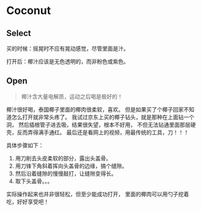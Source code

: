 # Coconut

## Select
买的时候：摇晃时不应有晃动感觉，尽管里面是汁。

打开后：椰汁应该是无色透明的，而非粉色或紫色。

## Open
> 椰汁含大量电解质，运动之后喝是极好的！

椰汁很好喝，泰国椰子里面的椰肉很柔软，喜欢。
但是如果买了个椰子回家不知道怎么打开就非常头疼了。
我试过京东上买的椰子钻头，就是那种在上面钻一个洞，
然后插根管子进去吸，结果很失望，根本不好用，
不但无法钻通里面那层硬壳，反而弄得满手通红。
最后还是看网上的视频，用最传统的工具，刀！！！

具体步骤如下：
1. 用刀削去头皮柔软的部分，露出头盖骨。
2. 用刀锋下角斜着挥向头盖骨的边缘，搞个缝隙。
3. 然后沿着缝隙的慢慢敲打，让缝隙变得长。
4. 取下头盖骨。。。

实际操作起来也并非很轻松，但至少能成功打开，
里面的椰肉可以用勺子挖着吃，好好享受吧！
